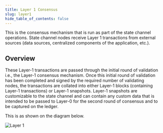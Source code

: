 ```yaml
---
title: Layer 1 Consensus
slug: layer1
hide_table_of_contents: false
---
```


This is the consensus mechanism that is run as part of the state channel operations. State channel nodes receive Layer 1 transactions from external sources (data sources, centralized components of the application, etc.).

## Overview

These Layer-1 transactions are passed through the initial round of validation i.e., the Layer-1 consensus mechanism. Once this initial round of validation has been completed and signed by the required number of validating nodes, the transactions are collated into either Layer-1 blocks (containing Layer-1 transactions) or Layer-1 snapshots. Layer-1 snapshots are customizable to the state channel and can contain any custom data that is intended to be passed to Layer-0 for the second round of consensus and to be captured on the ledger.

This is as shown on the diagram below.

![Layer 1](/img/statechannels/consensus_layer1.png)
